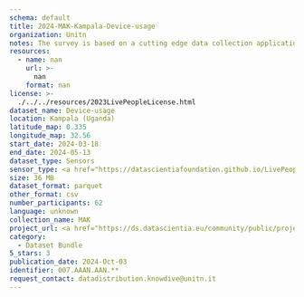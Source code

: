 ```yaml
---
schema: default
title: 2024-MAK-Kampala-Device-usage
organization: Unitn
notes: The survey is based on a cutting edge data collection application called iLog1, developed by the University of Trento (Italy). Once installed on your smartphone and given the permission to collect the data, the iLog app will ask you information on the following topics (a) Socio-demographics (e.g., age, gender, nationality); (b) Social relations with peers and classmates; (c) Personality, Values and Competences; (d) Cultural consumption and activities (e.g., sports, cooking and shopping habits); (e) Mobility. After this information, the app will start sending every 30 minutes for 2 weeks the request to answer to four questions that require a few seconds of your time ("Where are you?"; "With whom are you?"; "What are you doing?"; and "What mood are you?"). Furthermore, the app will automatically collect data from your smartphone's sensors for 2 months. An example of sensors are location, bluetooth or if your smartphone is on or off (you can find a complete list of sensors in the Privacy Statement and within the iLog app itself). 
resources:
  - name: nan
    url: >-
      nan
    format: nan
license: >-
  ./../../resources/2023LivePeopleLicense.html
dataset_name: Device-usage
location: Kampala (Uganda)
latitude_map: 0.335
longitude_map: 32.56
start_date: 2024-03-18 
end_date: 2024-05-13 
dataset_type: Sensors
sensor_type: <a href="https://datascientiafoundation.github.io/LivePeople/datasets/2024-MAK-Kampala-Airplane%20Mode%20Event/">airplane mode</a>, <a href="https://datascientiafoundation.github.io/LivePeople/datasets/2024-MAK-Kampala-Doze/">doze</a>, <a href="https://datascientiafoundation.github.io/LivePeople/datasets/2024-MAK-Kampala-Ring%20Mode%20Event/">ring mode</a>, <a href="https://datascientiafoundation.github.io/LivePeople/datasets/2024-MAK-Kampala-Screen/">screen</a>, <a href="https://datascientiafoundation.github.io/LivePeople/datasets/2024-MAK-Kampala-Touch/">touch</a>, <a href="https://datascientiafoundation.github.io/LivePeople/datasets/2024-MAK-Kampala-Battery%20Charge%20Event/">battery charge</a>, <a href="https://datascientiafoundation.github.io/LivePeople/datasets/2024-MAK-Kampala-Battery%20Monitoring%20Log/">battery level</a>
size: 36 MB
dataset_format: parquet
other_format: csv
number_participants: 62
language: unknown
collection_name: MAK
project_url: <a href="https://ds.datascientia.eu/community/public/projects/896bbb55-5ee2-4653-9b43-69cc88633ec10">https://ds.datascientia.eu/community/public/projects/896bbb55-5ee2-4653-9b43-69cc88633ec10</a>
category:
  - Dataset Bundle
5_stars: 3
publication_date: 2024-Oct-03
identifier: 007.AAAN.AAN.**
request_contact: datadistribution.knowdive@unitn.it
---
```


